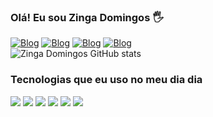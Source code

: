 ### Olá! Eu sou Zinga Domingos 🖐️
[![Blog](https://img.shields.io/badge/LinkedIn-0077B5?style=for-the-badge&logo=linkedin&logoColor=white)](https://www.linkedin.com/in/zinga-domingos-5212b2188/)
[![Blog](https://img.shields.io/badge/Facebook-1877F2?style=for-the-badge&logo=facebook&logoColor=white)](https://web.facebook.com/junior.benguedosbengue.3)
[![Blog](https://img.shields.io/badge/Instagram-E4405F?style=for-the-badge&logo=instagram&logoColor=white)]()
[![Blog](https://img.shields.io/badge/Gmail-D14836?style=for-the-badge&logo=gmail&logoColor=white)](zingadomingos8@gmail.com) <br>
![Zinga Domingos GitHub stats](https://github-readme-stats.vercel.app/api?username=zingadomingos&show_icons=true&theme=radical) <br>

### Tecnologias que eu uso no meu dia dia

<div>
  <img src="https://img.shields.io/badge/HTML5-E34F26?style=for-the-badge&logo=html5&logoColor=white"/>
  <img src="https://img.shields.io/badge/CSS3-1572B6?style=for-the-badge&logo=css3&logoColor=white"/>
  <img src="https://img.shields.io/badge/Sass-CC6699?style=for-the-badge&logo=sass&logoColor=white"/>
  <img src="https://img.shields.io/badge/JavaScript-F7DF1E?style=for-the-badge&logo=javascript&logoColor=black"/>
  <img src="https://img.shields.io/badge/Bootstrap-563D7C?style=for-the-badge&logo=bootstrap&logoColor=white"/>
  <img src="https://img.shields.io/badge/React-20232A?style=for-the-badge&logo=react&logoColor=61DAFB"/>
  
</div>
